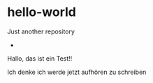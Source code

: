 # hello-world
Just another repository

+






Hallo,
das ist ein Test!!




Ich denke ich werde jetzt aufhören zu schreiben
